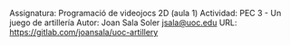 Assignatura:    Programació de videojocs 2D (aula 1)
Actividad:      PEC 3 - Un juego de artillería
Autor:          Joan Sala Soler <jsala@uoc.edu>
URL:            https://gitlab.com/joansala/uoc-artillery
